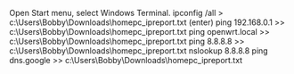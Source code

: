 Open Start menu, select Windows Terminal.
ipconfig /all > c:\Users\Bobby\Downloads\homepc_ipreport.txt (enter)
ping 192.168.0.1 >> c:\Users\Bobby\Downloads\homepc_ipreport.txt
ping openwrt.local >> c:\Users\Bobby\Downloads\homepc_ipreport.txt
ping 8.8.8.8 >> c:\Users\Bobby\Downloads\homepc_ipreport.txt
nslookup 8.8.8.8
ping dns.google >> c:\Users\Bobby\Downloads\homepc_ipreport.txt
